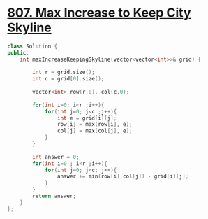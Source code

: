 # [807. Max Increase to Keep City Skyline](https://leetcode.com/problems/max-increase-to-keep-city-skyline)

```c++
class Solution {
public:
    int maxIncreaseKeepingSkyline(vector<vector<int>>& grid) {
        
        int r = grid.size();
        int c = grid[0].size();
        
        vector<int> row(r,0), col(c,0);
        
        for(int i=0; i<r ;i++){
            for(int j=0; j<c ;j++){
                int e = grid[i][j];
                row[i] = max(row[i], e);
                col[j] = max(col[j], e);
            }
        }
        
        int answer = 0;
        for(int i=0 ; i<r ;i++){
            for(int j=0; j<c; j++){
                answer += min(row[i],col[j]) - grid[i][j];
            }
        }
        return answer;
    }
};
```